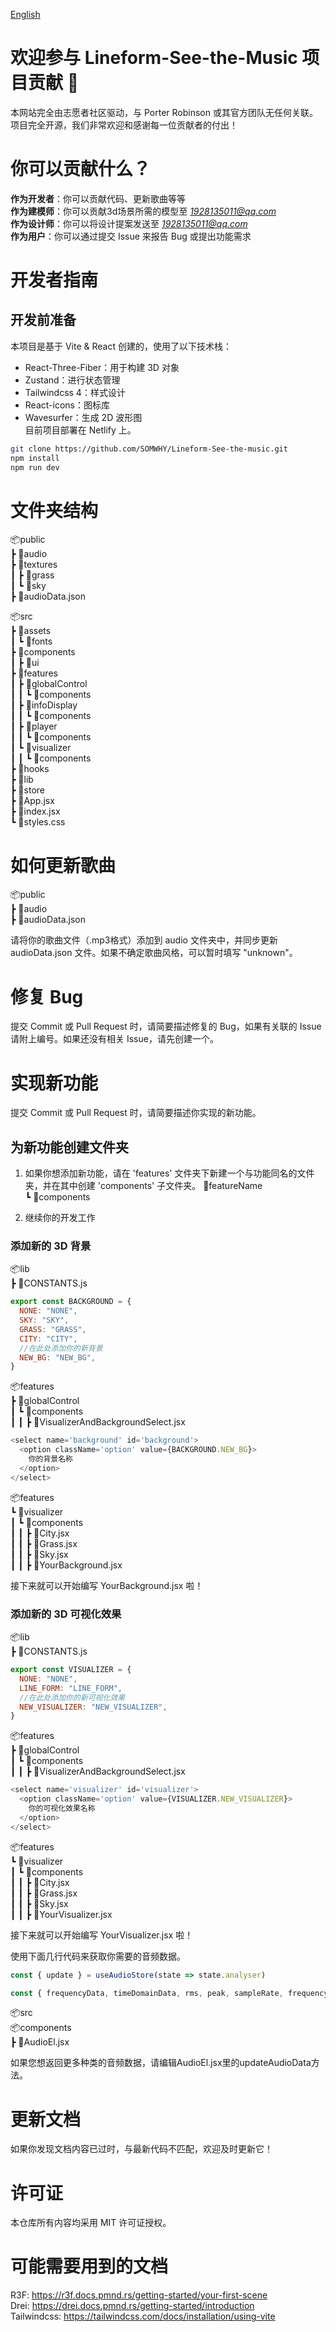 [English](/docs/en/CONTRIBUTION.en.md)
# 欢迎参与 Lineform-See-the-Music 项目贡献 🎵

本网站完全由志愿者社区驱动，与 Porter Robinson 或其官方团队无任何关联。项目完全开源，我们非常欢迎和感谢每一位贡献者的付出！

# 你可以贡献什么？

**作为开发者**：你可以贡献代码、更新歌曲等等  
**作为建模师**：你可以贡献3d场景所需的模型至 *1928135011@qq.com*  
**作为设计师**：你可以将设计提案发送至 *1928135011@qq.com*  
**作为用户**：你可以通过提交 Issue 来报告 Bug 或提出功能需求

# 开发者指南

## 开发前准备

本项目是基于 Vite & React 创建的，使用了以下技术栈：

- React-Three-Fiber：用于构建 3D 对象
- Zustand：进行状态管理
- Tailwindcss 4：样式设计
- React-icons：图标库
- Wavesurfer：生成 2D 波形图  
目前项目部署在 Netlify 上。

```bash
git clone https://github.com/SOMWHY/Lineform-See-the-music.git
npm install
npm run dev
```

# 文件夹结构
📦public  
┣ 📂audio  
┣ 📂textures  
┃ ┣ 📂grass  
┃ ┗ 📂sky  
┣ 📜audioData.json

📦src  
┣ 📂assets  
┃ ┗ 📂fonts  
┣ 📂components  
┃ ┣ 📂ui  
┣ 📂features  
┃ ┣ 📂globalControl  
┃ ┃ ┗ 📂components  
┃ ┣ 📂infoDisplay  
┃ ┃ ┗ 📂components  
┃ ┣ 📂player  
┃ ┃ ┗ 📂components  
┃ ┗ 📂visualizer  
┃ ┃ ┗ 📂components  
┣ 📂hooks  
┣ 📂lib  
┣ 📂store  
┣ 📜App.jsx  
┣ 📜index.jsx  
┗ 📜styles.css  

# 如何更新歌曲
📦public  
┣ 📂audio  
┣ 📜audioData.json  

请将你的歌曲文件（.mp3格式）添加到 audio 文件夹中，并同步更新 audioData.json 文件。如果不确定歌曲风格，可以暂时填写 "unknown"。

# 修复 Bug
提交 Commit 或 Pull Request 时，请简要描述修复的 Bug，如果有关联的 Issue 请附上编号。如果还没有相关 Issue，请先创建一个。

# 实现新功能
提交 Commit 或 Pull Request 时，请简要描述你实现的新功能。

## 为新功能创建文件夹
1. 如果你想添加新功能，请在 'features' 文件夹下新建一个与功能同名的文件夹，并在其中创建 'components' 子文件夹。
📂featureName  
┗ 📂components

2. 继续你的开发工作

### 添加新的 3D 背景
📦lib  
┣ 📜CONSTANTS.js

``` js
export const BACKGROUND = {
  NONE: "NONE",
  SKY: "SKY",
  GRASS: "GRASS",
  CITY: "CITY",
  //在此处添加你的新背景
  NEW_BG: "NEW_BG",
}
```
📦features  
┣ 📂globalControl  
┃ ┗ 📂components   
┃ ┃ ┣ 📜VisualizerAndBackgroundSelect.jsx

``` js
<select name='background' id='background'>
  <option className='option' value={BACKGROUND.NEW_BG}>
    你的背景名称
  </option>
</select>
```

📦features  
┗ 📂visualizer  
┃ ┗ 📂components  
┃ ┃ ┣ 📜City.jsx  
┃ ┃ ┣ 📜Grass.jsx  
┃ ┃ ┣ 📜Sky.jsx  
┃ ┃ ┣ 📜YourBackground.jsx  

接下来就可以开始编写 YourBackground.jsx 啦！

### 添加新的 3D 可视化效果
📦lib  
┣ 📜CONSTANTS.js

```js
export const VISUALIZER = {
  NONE: "NONE",
  LINE_FORM: "LINE_FORM",
  //在此处添加你的新可视化效果
  NEW_VISUALIZER: "NEW_VISUALIZER",
}
```
📦features  
┣ 📂globalControl  
┃ ┗ 📂components  
┃ ┃ ┣ 📜VisualizerAndBackgroundSelect.jsx

```js
<select name='visualizer' id='visualizer'>
  <option className='option' value={VISUALIZER.NEW_VISUALIZER}>
    你的可视化效果名称
  </option>
</select>
```

📦features  
┗ 📂visualizer  
┃ ┗ 📂components  
┃ ┃ ┣ 📜City.jsx  
┃ ┃ ┣ 📜Grass.jsx  
┃ ┃ ┣ 📜Sky.jsx  
┃ ┃ ┣ 📜YourVisualizer.jsx

接下来就可以开始编写 YourVisualizer.jsx 啦！

使用下面几行代码来获取你需要的音频数据。

```js
const { update } = useAudioStore(state => state.analyser)

const { frequencyData, timeDomainData, rms, peak, sampleRate, frequencyBinCount } = update()
```

📦src  
📦components  
 ┣ 📜AudioEl.jsx  

如果您想返回更多种类的音频数据，请编辑AudioEl.jsx里的updateAudioData方法。

# 更新文档
如果你发现文档内容已过时，与最新代码不匹配，欢迎及时更新它！

# 许可证
本仓库所有内容均采用 MIT 许可证授权。

# 可能需要用到的文档
R3F: https://r3f.docs.pmnd.rs/getting-started/your-first-scene  
Drei: https://drei.docs.pmnd.rs/getting-started/introduction  
Tailwindcss: https://tailwindcss.com/docs/installation/using-vite  